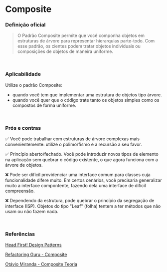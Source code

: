 # Composite

### Definição oficial
> O Padrão Composite permite que você componha objetos em estruturas de árvore para representar hierarquias parte-todo. Com esse padrão, os cientes podem tratar objetos individuais ou composições de objetos de maneira uniforme.

<br>

### Aplicabilidade
Utilize o padrão Composite:
* quando você tem que implementar uma estrutura de objetos tipo árvore.
* quando você quer que o código trate tanto os objetos simples como os compostos de forma uniforme.

<br>

### Prós e contras
:white_check_mark: Você pode trabalhar com estruturas de árvore complexas mais convenientemente: utilize o polimorfismo e a recursão a seu favor.

:white_check_mark: Princípio aberto/fechado. Você pode introduzir novos tipos de elemento na aplicação sem quebrar o código existente, o que agora funciona com a árvore de objetos.
<br>

:x: Pode ser difícil providenciar uma interface comum para classes cuja funcionalidade difere muito. Em certos cenários, você precisaria generalizar muito a interface compontente, fazendo dela uma interface de difícil compreensão.

:x: Dependendo da estrutura, pode quebrar o princípio da segregação de interface (ISP). Objetos do tipo "Leaf" (folha) tentem a ter métodos que não usam ou não fazem nada.

<br>

### Referências
[Head First! Design Patterns](https://www.amazon.com.br/Head-First-Design-Patterns-Freeman/dp/0596007124)

[Refactoring Guru - Composite](https://refactoring.guru/pt-br/design-patterns/composite)

[Otávio Miranda - Composite Teoria](https://www.youtube.com/watch?v=I0RqHDFQjVY)
